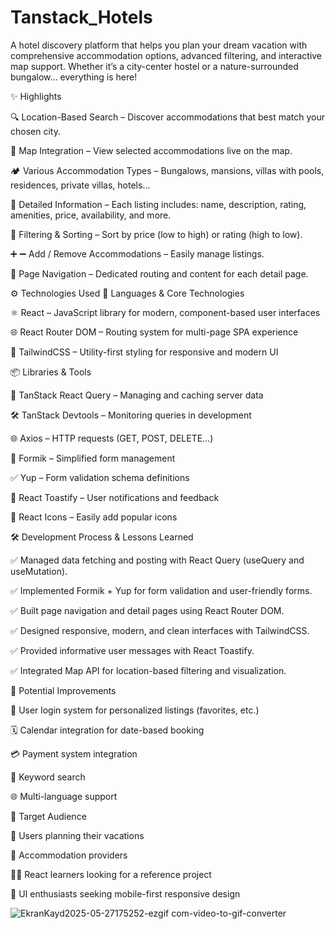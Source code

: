 # Tanstack_Hotels
A hotel discovery platform that helps you plan your dream vacation with comprehensive accommodation options, advanced filtering, and interactive map support. Whether it’s a city-center hostel or a nature-surrounded bungalow… everything is here!

✨ Highlights

🔍 Location-Based Search – Discover accommodations that best match your chosen city.

📍 Map Integration – View selected accommodations live on the map.

🏕️ Various Accommodation Types – Bungalows, mansions, villas with pools, residences, private villas, hotels…

💬 Detailed Information – Each listing includes: name, description, rating, amenities, price, availability, and more.

🧾 Filtering & Sorting – Sort by price (low to high) or rating (high to low).

➕ ➖ Add / Remove Accommodations – Easily manage listings.

🔗 Page Navigation – Dedicated routing and content for each detail page.

⚙️ Technologies Used
🧠 Languages & Core Technologies

⚛️ React – JavaScript library for modern, component-based user interfaces

🌐 React Router DOM – Routing system for multi-page SPA experience

🎨 TailwindCSS – Utility-first styling for responsive and modern UI

📦 Libraries & Tools

🔁 TanStack React Query – Managing and caching server data

🛠️ TanStack Devtools – Monitoring queries in development

🌐 Axios – HTTP requests (GET, POST, DELETE…)

🧾 Formik – Simplified form management

✅ Yup – Form validation schema definitions

🔔 React Toastify – User notifications and feedback

🎯 React Icons – Easily add popular icons

🛠️ Development Process & Lessons Learned

✅ Managed data fetching and posting with React Query (useQuery and useMutation).

✅ Implemented Formik + Yup for form validation and user-friendly forms.

✅ Built page navigation and detail pages using React Router DOM.

✅ Designed responsive, modern, and clean interfaces with TailwindCSS.

✅ Provided informative user messages with React Toastify.

✅ Integrated Map API for location-based filtering and visualization.

🚀 Potential Improvements

🧠 User login system for personalized listings (favorites, etc.)

🗓️ Calendar integration for date-based booking

💳 Payment system integration

🔎 Keyword search

🌐 Multi-language support

👥 Target Audience

🧳 Users planning their vacations

🏡 Accommodation providers

👨‍💻 React learners looking for a reference project

📱 UI enthusiasts seeking mobile-first responsive design

![EkranKayd2025-05-27175252-ezgif com-video-to-gif-converter](https://github.com/user-attachments/assets/bfbfe1ee-8398-4035-bb42-a342db00339d)
